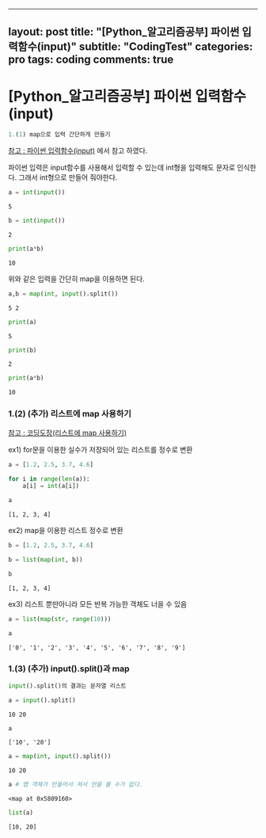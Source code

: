 
---
layout: post
title:  "[Python_알고리즘공부] 파이썬 입력함수(input)"
subtitle:   "CodingTest"
categories: pro
tags: coding
comments: true
---

# [Python_알고리즘공부] 파이썬 입력함수(input)


```python
1.(1) map으로 입력 간단하게 만들기
```

[참고 : 파이썬 입력함수(input)](https://dpdpwl.tistory.com/52) 에서 참고 하였다.

파이썬 입력은 input함수를 사용해서 입력할 수 있는데 int형을 입력해도 문자로 인식한다.
그래서 int형으로 만들어 줘야한다.


```python
a = int(input())
```

    5
    


```python
b = int(input())
```

    2
    


```python
print(a*b)
```

    10
    

위와 같은 입력을 간단히 map을 이용하면 된다.


```python
a,b = map(int, input().split())
```

    5 2
    


```python
print(a)
```

    5
    


```python
print(b)
```

    2
    


```python
print(a*b)
```

    10
    

### 1.(2) (추가) 리스트에 map 사용하기

[참고 : 코딩도장(리스트에 map 사용하기)](https://dojang.io/mod/page/view.php?id=2286)

ex1) for문을 이용한 실수가 저장되어 있는 리스트를 정수로 변환


```python
a = [1.2, 2.5, 3.7, 4.6]
```


```python
for i in range(len(a)):
    a[i] = int(a[i])
```


```python
a
```




    [1, 2, 3, 4]



ex2) map을 이용한 리스트 정수로 변환


```python
b = [1.2, 2.5, 3.7, 4.6]
```


```python
b = list(map(int, b))
```


```python
b
```




    [1, 2, 3, 4]



ex3) 리스트 뿐만아니라 모든 반복 가능한 객체도 너을 수 있음


```python
a = list(map(str, range(10)))
```


```python
a
```




    ['0', '1', '2', '3', '4', '5', '6', '7', '8', '9']



### 1.(3) (추가) input().split()과 map


```python
input().split()의 결과는 문자열 리스트
```


```python
a = input().split()
```

    10 20
    


```python
a
```




    ['10', '20']




```python
a = map(int, input().split())
```

    10 20
    


```python
a # 맵 객체가 만들어서 져서 안을 볼 수가 없다.
```




    <map at 0x5809160>




```python
list(a)
```




    [10, 20]


